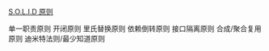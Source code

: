[S.O.L.I.D 原则](file:///F:/Unity%E5%AD%A6%E4%B9%A0/C#\5.C#%E9%AB%98%E7%BA%A7\C#%E9%AB%98%E7%BA%A7\%E9%9D%A2%E5%90%91%E5%AF%B9%E8%B1%A1%E4%B8%83%E5%A4%A7%E5%8E%9F%E5%88%99\Program.cs)

单一职责原则
开闭原则
里氏替换原则
依赖倒转原则
接口隔离原则
合成/聚合复用原则
迪米特法则/最少知道原则
